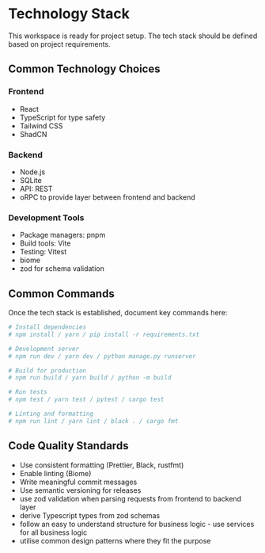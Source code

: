 # Technology Stack

This workspace is ready for project setup. The tech stack should be defined based on project requirements.

## Common Technology Choices

### Frontend
- React
- TypeScript for type safety
- Tailwind CSS
- ShadCN

### Backend
- Node.js
- SQLite
- API: REST 
- oRPC to provide layer between frontend and backend

### Development Tools
- Package managers: pnpm
- Build tools: Vite
- Testing: Vitest
- biome
- zod for schema validation

## Common Commands

Once the tech stack is established, document key commands here:

```bash
# Install dependencies
# npm install / yarn / pip install -r requirements.txt

# Development server
# npm run dev / yarn dev / python manage.py runserver

# Build for production
# npm run build / yarn build / python -m build

# Run tests
# npm test / yarn test / pytest / cargo test

# Linting and formatting
# npm run lint / yarn lint / black . / cargo fmt
```

## Code Quality Standards
- Use consistent formatting (Prettier, Black, rustfmt)
- Enable linting (Biome)
- Write meaningful commit messages
- Use semantic versioning for releases
- use zod validation when parsing requests from frontend to backend layer
- derive Typescript types from zod schemas
- follow an easy to understand structure for business logic - use services for all business logic
- utilise common design patterns where they fit the purpose